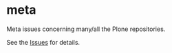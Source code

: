 # meta
Meta issues concerning many/all the Plone repositories.

See the [Issues](https://github.com/plone/meta/issues) for details.
